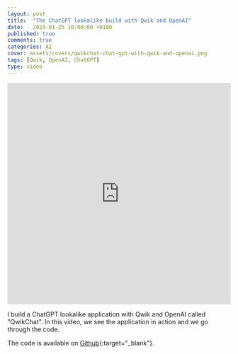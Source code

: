 ```yaml
---
layout: post
title:  "The ChatGPT lookalike build with Qwik and OpenAI"
date:   2023-01-25 10:00:00 +0100
published: true
comments: true
categories: AI
cover: assets/covers/qwikchat-chat-gpt-with-qwik-and-openai.png
tags: [Qwik, OpenAI, ChatGPT]
type: video
---
```


<iframe width="100%" height="500" src="https://youtube.com/embed/KOBvVvEe75c" title="The ChatGPT lookalike build with Qwik and OpenAI" frameborder="0" allow="accelerometer; autoplay; clipboard-write; encrypted-media; gyroscope; picture-in-picture" allowfullscreen></iframe>


I build a ChatGPT lookalike application with Qwik and OpenAI called "QwikChat". In this video, we see the application in action and we go through the code.

The code is available on [Github](https://github.com/bryanhannes/qwikchat){:target="_blank"}.
